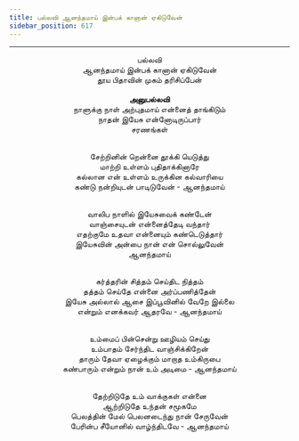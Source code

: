 ```yaml
---
title: பல்லவி ஆனந்தமாய் இன்பக் கானான் ஏகிடுவேன்
sidebar_position: 617
---
```


---
<center>
பல்லவி<br/>
ஆனந்தமாய் இன்பக் கானான் ஏகிடுவேன்<br/>
தூய பிதாவின் முகம் தரிசிப்பேன்<br/>
<br/><strong>அனுபல்லவி</strong><br/>
நாளுக்கு நாள் அற்புதமாய் என்னைத் தாங்கிடும்<br/>
நாதன் இயேசு என்னோடிருப்பார்<br/>
சரணங்கள்<br/><br/>

சேற்றினின் றென்னை தூக்கி யெடுத்து<br/>
மாற்றி உள்ளம் புதிதாக்கினாரே<br/>
கல்லான என் உள்ளம் உருக்கின கல்வாரியை<br/>
கண்டு நன்றியுடன் பாடிடுவேன்    - ஆனந்தமாய்<br/><br/>

வாலிப நாளில் இயேசுவைக் கண்டேன்<br/>
வாஞ்சையுடன் என்னைத்தேடி வந்தார்<br/>
எதற்குமே உதவா என்னையும் கண்டெடுத்தார்<br/>
இயேசுவின் அன்பை நான் என் சொல்லுவேன்<br/>
 ஆனந்தமாய்<br/><br/>

கர்த்தரின் சித்தம் செய்திட நித்தம்<br/>
தத்தம் செய்தே என்னை அர்ப்பணித்தேன்<br/>
இயேசு அல்லால் ஆசை இப்பூவினில் வேறே இல்லை<br/>
என்றும் எனக்கவர் ஆதரவே    - ஆனந்தமாய்<br/><br/>

உம்மைப் பின்சென்று ஊழியம் செய்து<br/>
உம்பாதம் சேர்ந்திட வாஞ்சிக்கிறேன்<br/>
தாரும் தேவா ஏழைக்கும் மாறாத உம்கிருபை<br/>
கண்பாரும் என்றும் நான் உம் அடிமை - ஆனந்தமாய்<br/><br/>

தேற்றிடுதே உம் வாக்குகள் என்னை<br/>
ஆற்றிடுதே உந்தன் சமூகமே<br/>
பெலத்தின் மேல் பெலனடைந்து நான் சேருவேன்<br/>
பேரின்ப சீயோனில் வாழ்ந்திடவே    - ஆனந்தமாய்
</center>